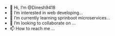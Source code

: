 - 👋 Hi, I’m @Dinesh9418
- 👀 I’m interested in web developing...
- 🌱 I’m currently learning sprinboot microservices...
- 💞️ I’m looking to collaborate on ...
- 📫 How to reach me ...

<!---
Dinesh9418/Dinesh9418 is a ✨ special ✨ repository because its `README.md` (this file) appears on your GitHub profile.
You can click the Preview link to take a look at your changes.
--->
